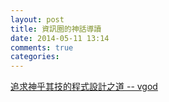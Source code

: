 ```yaml
---
layout: post
title: 資訊圈的神話導讀
date: 2014-05-11 13:14
comments: true
categories: 
---
```

[追求神乎其技的程式設計之道 -- vgod](http://blog.vgod.tw/2011/01/31/diving-code-11/?variant=zh-tw)